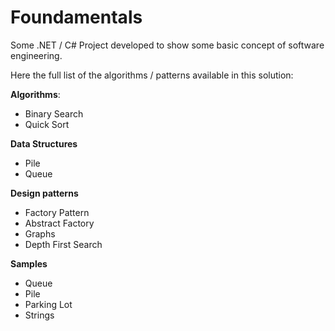 # Foundamentals
Some .NET / C# Project developed to show some basic concept of software engineering.

Here the full list of the algorithms / patterns available in this solution:

**Algorithms**:
- Binary Search
- Quick Sort

**Data Structures**
- Pile
- Queue

**Design patterns**
- Factory Pattern
- Abstract Factory
- Graphs
- Depth First Search

**Samples**
- Queue
- Pile
- Parking Lot
- Strings
